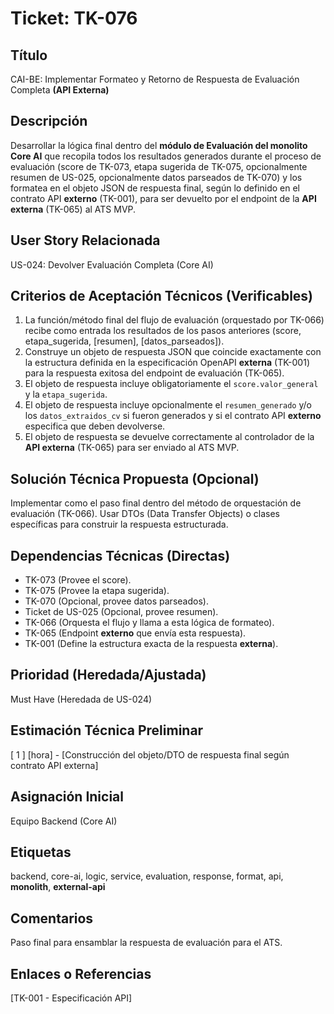 # Ticket: TK-076

## Título
CAI-BE: Implementar Formateo y Retorno de Respuesta de Evaluación Completa **(API Externa)**

## Descripción
Desarrollar la lógica final dentro del **módulo de Evaluación del monolito Core AI** que recopila todos los resultados generados durante el proceso de evaluación (score de TK-073, etapa sugerida de TK-075, opcionalmente resumen de US-025, opcionalmente datos parseados de TK-070) y los formatea en el objeto JSON de respuesta final, según lo definido en el contrato API **externo** (TK-001), para ser devuelto por el endpoint de la **API externa** (TK-065) al ATS MVP.

## User Story Relacionada
US-024: Devolver Evaluación Completa (Core AI)

## Criterios de Aceptación Técnicos (Verificables)
1.  La función/método final del flujo de evaluación (orquestado por TK-066) recibe como entrada los resultados de los pasos anteriores (score, etapa_sugerida, [resumen], [datos_parseados]).
2.  Construye un objeto de respuesta JSON que coincide exactamente con la estructura definida en la especificación OpenAPI **externa** (TK-001) para la respuesta exitosa del endpoint de evaluación (TK-065).
3.  El objeto de respuesta incluye obligatoriamente el `score.valor_general` y la `etapa_sugerida`.
4.  El objeto de respuesta incluye opcionalmente el `resumen_generado` y/o los `datos_extraidos_cv` si fueron generados y si el contrato API **externo** especifica que deben devolverse.
5.  El objeto de respuesta se devuelve correctamente al controlador de la **API externa** (TK-065) para ser enviado al ATS MVP.

## Solución Técnica Propuesta (Opcional)
Implementar como el paso final dentro del método de orquestación de evaluación (TK-066). Usar DTOs (Data Transfer Objects) o clases específicas para construir la respuesta estructurada.

## Dependencias Técnicas (Directas)
* TK-073 (Provee el score).
* TK-075 (Provee la etapa sugerida).
* TK-070 (Opcional, provee datos parseados).
* Ticket de US-025 (Opcional, provee resumen).
* TK-066 (Orquesta el flujo y llama a esta lógica de formateo).
* TK-065 (Endpoint **externo** que envía esta respuesta).
* TK-001 (Define la estructura exacta de la respuesta **externa**).

## Prioridad (Heredada/Ajustada)
Must Have (Heredada de US-024)

## Estimación Técnica Preliminar
[ 1 ] [hora] - [Construcción del objeto/DTO de respuesta final según contrato API externa]

## Asignación Inicial
Equipo Backend (Core AI)

## Etiquetas
backend, core-ai, logic, service, evaluation, response, format, api, **monolith**, **external-api**

## Comentarios
Paso final para ensamblar la respuesta de evaluación para el ATS.

## Enlaces o Referencias
[TK-001 - Especificación API]